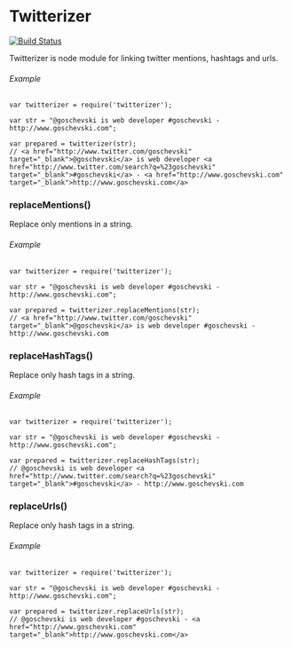 # Twitterizer

[![Build Status](https://travis-ci.org/goschevski/twitterizer.png?branch=master)](https://travis-ci.org/goschevski/twitterizer)

Twitterizer is node module for linking twitter mentions, hashtags and urls.

###### Example

```
var twitterizer = require('twitterizer');

var str = "@goschevski is web developer #goschevski - http://www.goschevski.com";

var prepared = twitterizer(str);
// <a href="http://www.twitter.com/goschevski" target="_blank">@goschevski</a> is web developer <a href="http://www.twitter.com/search?q=%23goschevski" target="_blank">#goschevski</a> - <a href="http://www.goschevski.com" target="_blank">http://www.goschevski.com</a>

```

### replaceMentions()

Replace only mentions in a string.

###### Example

```
var twitterizer = require('twitterizer');

var str = "@goschevski is web developer #goschevski - http://www.goschevski.com";

var prepared = twitterizer.replaceMentions(str);
// <a href="http://www.twitter.com/goschevski" target="_blank">@goschevski</a> is web developer #goschevski - http://www.goschevski.com
```

### replaceHashTags()

Replace only hash tags in a string.

###### Example

```
var twitterizer = require('twitterizer');

var str = "@goschevski is web developer #goschevski - http://www.goschevski.com";

var prepared = twitterizer.replaceHashTags(str);
// @goschevski is web developer <a href="http://www.twitter.com/search?q=%23goschevski" target="_blank">#goschevski</a> - http://www.goschevski.com
```

### replaceUrls()

Replace only hash tags in a string.

###### Example

```
var twitterizer = require('twitterizer');

var str = "@goschevski is web developer #goschevski - http://www.goschevski.com";

var prepared = twitterizer.replaceUrls(str);
// @goschevski is web developer #goschevski - <a href="http://www.goschevski.com" target="_blank">http://www.goschevski.com</a>

```
